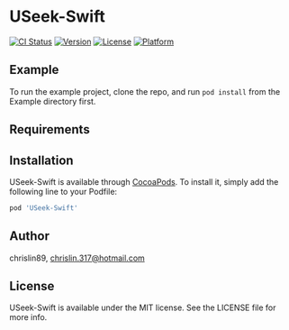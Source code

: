 # USeek-Swift

[![CI Status](http://img.shields.io/travis/chrislin89/USeek-Swift.svg?style=flat)](https://travis-ci.org/chrislin89/USeek-Swift)
[![Version](https://img.shields.io/cocoapods/v/USeek-Swift.svg?style=flat)](http://cocoapods.org/pods/USeek-Swift)
[![License](https://img.shields.io/cocoapods/l/USeek-Swift.svg?style=flat)](http://cocoapods.org/pods/USeek-Swift)
[![Platform](https://img.shields.io/cocoapods/p/USeek-Swift.svg?style=flat)](http://cocoapods.org/pods/USeek-Swift)

## Example

To run the example project, clone the repo, and run `pod install` from the Example directory first.

## Requirements

## Installation

USeek-Swift is available through [CocoaPods](http://cocoapods.org). To install
it, simply add the following line to your Podfile:

```ruby
pod 'USeek-Swift'
```

## Author

chrislin89, chrislin.317@hotmail.com

## License

USeek-Swift is available under the MIT license. See the LICENSE file for more info.
